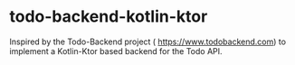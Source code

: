 # todo-backend-kotlin-ktor
Inspired by the Todo-Backend project ( https://www.todobackend.com) to implement a Kotlin-Ktor based backend for the Todo API.
